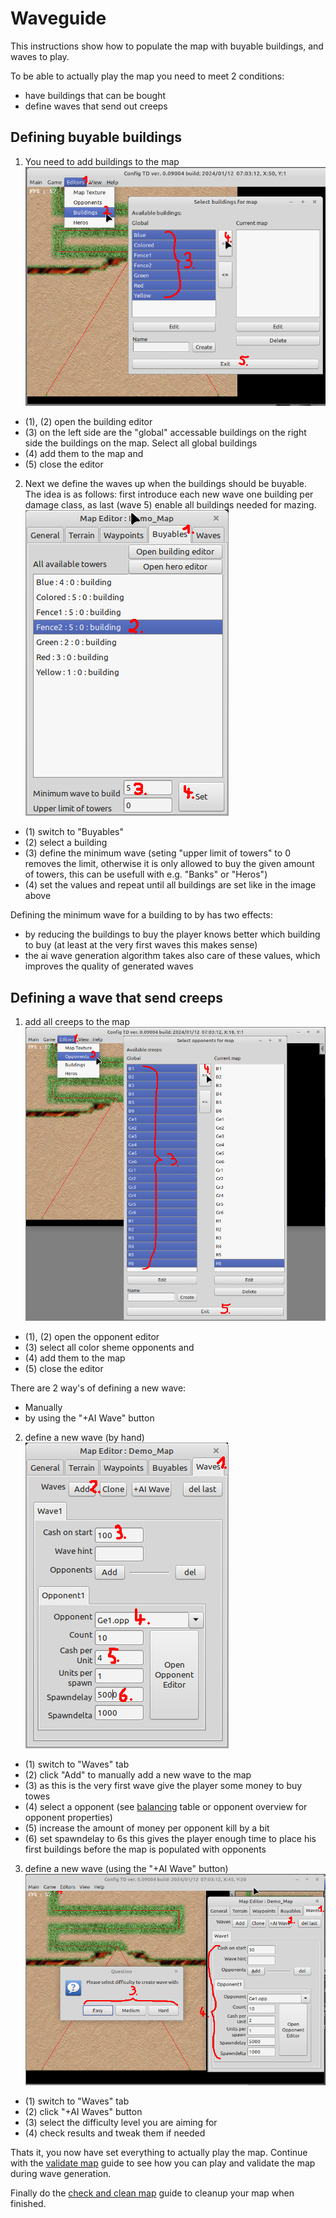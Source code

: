 # Waveguide

This instructions show how to populate the map with buyable buildings, and waves to play.

To be able to actually play the map you need to meet 2 conditions:

* have buildings that can be bought
* define waves that send out creeps

## Defining buyable buildings

1. You need to add buildings to the map ![](images/demo_map_add_buildings.png)
* (1), (2) open the building editor
* (3) on the left side are the "global" accessable buildings on the right side the buildings on the map. Select all global buildings
* (4) add them to the map and
* (5) close the editor 
2. Next we define the waves up when the buildings should be buyable. <br>
The idea is as follows: first introduce each new wave one building per damage class, as last (wave 5) enable all buildings needed for mazing.<br>![](images/demo_map_set_building_waves.png)
* (1) switch to "Buyables"
* (2) select a building
* (3) define the minimum wave (seting "upper limit of towers" to 0 removes the limit, otherwise it is only allowed to buy the given amount of towers, this can be usefull with e.g. "Banks" or "Heros")
* (4) set the values and repeat until all buildings are set like in the image above

Defining the minimum wave for a building to by has two effects:
* by reducing the buildings to buy the player knows better which building to buy (at least at the very first waves this makes sense)
* the ai wave generation algorithm takes also care of these values, which improves the quality of generated waves

## Defining a wave that send creeps

1. add all creeps to the map ![](images/demo_map_add_opponents.png)
* (1), (2) open the opponent editor
* (3) select all color sheme opponents and 
* (4) add them to the map
* (5) close the editor

There are 2 way's of defining a new wave:
* Manually
* by using the "+AI Wave" button

2. define a new wave (by hand) <br>![](images/demo_map_first_wave.png)
* (1) switch to "Waves" tab
* (2) click "Add" to manually add a new wave to the map
* (3) as this is the very first wave give the player some money to buy towes
* (4) select a opponent (see [balancing](../balancing.ods) table or opponent overview for opponent properties)
* (5) increase the amount of money per opponent kill by a bit
* (6) set spawndelay to 6s this gives the player enough time to place his first buildings before the map is populated with opponents

3. define a new wave (using the "+AI Wave" button) ![](images/demo_map_wave_by_ai.png)
* (1) switch to "Waves" tab
* (2) click "+AI Waves" button
* (3) select the difficulty level you are aiming for
* (4) check results and tweak them if needed

Thats it, you now have set everything to actually play the map. Continue with the [validate map]() guide to see how you can play and validate the map during wave generation. 

Finally do the [check and clean map]() guide to cleanup your map when finished. 